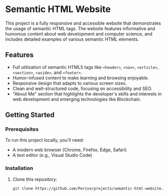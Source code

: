 # Semantic HTML Website

This project is a fully responsive and accessible website that demonstrates the usage of semantic HTML tags. The website features informative and humorous content about web development and computer science, and includes detailed examples of various semantic HTML elements. 

## Features
- Full utilization of semantic HTML5 tags like `<header>`, `<nav>`, `<article>`, `<section>`, `<aside>`, and `<footer>`.
- Humor-infused content to make learning and browsing enjoyable.
- Responsive design that adapts to various screen sizes.
- Clean and well-structured code, focusing on accessibility and SEO.
- "About Me" section that highlights the developer's skills and interests in web development and emerging technologies like Blockchain.

## Getting Started
### Prerequisites
To run this project locally, you'll need:
- A modern web browser (Chrome, Firefox, Edge, Safari)
- A text editor (e.g., Visual Studio Code)

### Installation
1. Clone this repository:
   ```bash
   git clone https://github.com/Perivo/projects/semantic-html-website.git
